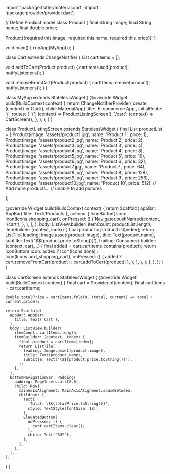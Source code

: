 import 'package:flutter/material.dart';
import 'package:provider/provider.dart';

// Define Product model
class Product {
  final String image;
  final String name;
  final double price;

  Product({required this.image, required this.name, required this.price});
}

void main() {
  runApp(MyApp());
}

class Cart extends ChangeNotifier {
  List<Product> cartItems = [];

  void addToCart(Product product) {
    cartItems.add(product);
    notifyListeners();
  }

  void removeFromCart(Product product) {
    cartItems.remove(product);
    notifyListeners();
  }
}

class MyApp extends StatelessWidget {
  @override
  Widget build(BuildContext context) {
    return ChangeNotifierProvider(
      create: (context) => Cart(),
      child: MaterialApp(
        title: 'E-commerce App',
        initialRoute: '/',
        routes: {
          '/': (context) => ProductListingScreen(),
          '/cart': (context) => CartScreen(),
        },
      ),
    );
  }
}

class ProductListingScreen extends StatelessWidget {
  final List<Product> productList = [
    Product(image: 'assets/product1.jpg', name: 'Product 1', price: 1),
     Product(image: 'assets/product2.jpg', name: 'Product 2', price: 2),
     Product(image: 'assets/product3.jpg', name: 'Product 3', price: 4),
     Product(image: 'assets/product4.jpg', name: 'Product 4', price: 8),
     Product(image: 'assets/product5.jpg', name: 'Product 5', price: 16),
        Product(image: 'assets/product6.jpg', name: 'Product 6', price: 32),
     Product(image: 'assets/product7.jpg', name: 'Product 7', price: 64),
     Product(image: 'assets/product8.jpg', name: 'Product 8', price: 128),
     Product(image: 'assets/product9.jpg', name: 'Product 9', price: 256),
     Product(image: 'assets/product10.jpg', name: 'Product 10', price: 512),
    // Add more products...
    // unable to add pictures.

  ];

  @override
  Widget build(BuildContext context) {
    return Scaffold(
      appBar: AppBar(
        title: Text('Products'),
        actions: [
          IconButton(
            icon: Icon(Icons.shopping_cart),
            onPressed: () {
              Navigator.pushNamed(context, '/cart');
            },
          ),
        ],
      ),
      body: ListView.builder(
        itemCount: productList.length,
        itemBuilder: (context, index) {
          final product = productList[index];
          return ListTile(
            leading: Image.asset(product.image),
            title: Text(product.name),
            subtitle: Text('\$${product.price.toString()}'),
            trailing: Consumer<Cart>(
              builder: (context, cart, _) {
                final added = cart.cartItems.contains(product);
                return IconButton(
                  icon: added ? Icon(Icons.done) : Icon(Icons.add_shopping_cart),
                  onPressed: () {
                    added ? cart.removeFromCart(product) : cart.addToCart(product);
                  },
                );
              },
            ),
          );
        },
      ),
    );
  }
}

class CartScreen extends StatelessWidget {
  @override
  Widget build(BuildContext context) {
    final cart = Provider.of<Cart>(context);
    final cartItems = cart.cartItems;

    double totalPrice = cartItems.fold(0, (total, current) => total + current.price);

    return Scaffold(
      appBar: AppBar(
        title: Text('Cart'),
      ),
      body: ListView.builder(
        itemCount: cartItems.length,
        itemBuilder: (context, index) {
          final product = cartItems[index];
          return ListTile(
            leading: Image.asset(product.image),
            title: Text(product.name),
            subtitle: Text('\$${product.price.toString()}'),
          );
        },
      ),
      bottomNavigationBar: Padding(
        padding: EdgeInsets.all(8.0),
        child: Row(
          mainAxisAlignment: MainAxisAlignment.spaceBetween,
          children: [
            Text(
              'Total: \$${totalPrice.toString()}',
              style: TextStyle(fontSize: 18),
            ),
            ElevatedButton(
              onPressed: () {
                cart.cartItems.clear();
              },
              child: Text('BUY'),
            ),
          ],
        ),
      ),
    );
  }
}
